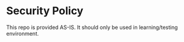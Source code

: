 # Security Policy

This repo is provided AS-IS. It should only be used in learning/testing environment.
